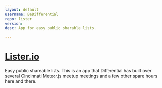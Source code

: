 ```yaml
---
layout: default
username: BeDifferential
repo: lister
version:
desc: App for easy public sharable lists.

---
```

# [Lister.io](http://lister.io)

Easy public shareable lists.  This is an app that Differential has built over several Cincinnati Meteor.js meetup meetings and a few other spare hours here and there.
